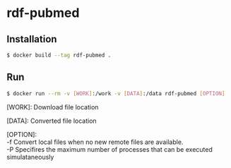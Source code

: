 # rdf-pubmed

## Installation 

```bash
$ docker build --tag rdf-pubmed .
```

## Run

```bash
$ docker run --rm -v [WORK]:/work -v [DATA]:/data rdf-pubmed [OPTION]
```
[WORK]: Download file location

[DATA]: Converted file location

[OPTION]:  
-f Convert local files when no new remote files are available.  
-P Specifires the maximum number of processes that can be executed simulataneously


